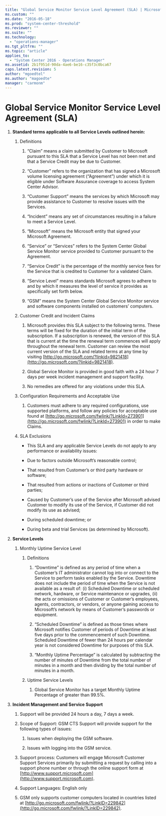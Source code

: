 ```yaml
---
title: "Global Service Monitor Service Level Agreement (SLA) | Microsoft Docs"
ms.custom: ""
ms.date: "2016-05-18"
ms.prod: "system-center-threshold"
ms.reviewer: ""
ms.suite: ""
ms.technology: 
  - "operations-manager"
ms.tgt_pltfrm: ""
ms.topic: "article"
applies_to: 
  - "System Center 2016 - Operations Manager"
ms.assetid: 2b1f951d-90da-4ae6-be16-c35f3c0bca67
caps.latest.revision: 5
author: "mgoedtel"
ms.author: "magoedte"
manager: "carmonm"
---
```

# Global Service Monitor Service Level Agreement (SLA)
1.  **Standard terms applicable to all Service Levels outlined herein:**  
  
    1.  Definitions  
  
        1.  “Claim” means a claim submitted by Customer to Microsoft pursuant to this SLA that a Service Level has not been met and that a Service Credit may be due to Customer.  
  
        2.  “Customer” refers to the organization that has signed a Microsoft volume licensing agreement (“Agreement”) under which it is eligible under Software Assurance coverage to access System Center Advisor.  
  
        3.  “Customer Support” means the services by which Microsoft may provide assistance to Customer to resolve issues with the Services.  
  
        4.  “Incident” means any set of circumstances resulting in a failure to meet a Service Level.  
  
        5.  “Microsoft” means the Microsoft entity that signed your Microsoft Agreement.  
  
        6.  “Service” or “Services” refers to the System Center Global Service Monitor service provided to Customer pursuant to the Agreement.  
  
        7.  “Service Credit” is the percentage of the monthly service fees for the Service that is credited to Customer for a validated Claim.  
  
        8.  “Service Level” means standards Microsoft agrees to adhere to and by which it measures the level of service it provides as specifically set forth below.  
  
        9. “GSM” means the System Center Global Service Monitor service and software components installed on customers’ computers.  
  
    2.  Customer Credit and Incident Claims  
  
        1.  Microsoft provides this SLA subject to the following terms. These terms will be fixed for the duration of the initial term of the subscription. If a subscription is renewed, the version of this SLA that is current at the time the renewal term commences will apply throughout the renewal term. Customer can review the most current version of the SLA and related terms at any time by visiting [http://go.microsoft.com/?linkid=9821418](http://go.microsoft.com/?linkid=9821418).  
  
        2.  Global Service Monitor is provided in good faith with a 24 hour 7 days per week incident management and support facility.  
  
        3.  No remedies are offered for any violations under this SLA.  
  
    3.  Configuration Requirements and Acceptable Use  
  
        1.  Customers must adhere to any required configurations, use supported platforms, and follow any policies for acceptable use found at [http://go.microsoft.com/fwlink/?LinkId=273901](http://go.microsoft.com/fwlink/?LinkId=273901) in order to make Claims.  
  
    4.  SLA Exclusions  
  
        -   This SLA and any applicable Service Levels do not apply to any performance or availability issues:  
  
        -   Due to factors outside Microsoft’s reasonable control;  
  
        -   That resulted from Customer’s or third party hardware or software;  
  
        -   That resulted from actions or inactions of Customer or third parties;  
  
        -   Caused by Customer’s use of the Service after Microsoft advised Customer to modify its use of the Service, if Customer did not modify its use as advised;  
  
        -   During scheduled downtime; or  
  
        -   During beta and trial Services (as determined by Microsoft).  
  
2.  **Service Levels**  
  
    1.  Monthly Uptime Service Level  
  
        1.  Definitions  
  
            1.  “Downtime” is defined as any period of time when a Customer’s IT administrator cannot log into or connect to the Service to perform tasks enabled by the Service. Downtime does not include the period of time when the Service is not available as a result of: (i) Scheduled Downtime or scheduled network, hardware, or Service maintenance or upgrades, (ii) the acts or omissions of Customer or Customer’s employees, agents, contractors, or vendors, or anyone gaining access to Microsoft’s network by means of Customer’s passwords or equipment.  
  
            2.  “Scheduled Downtime” is defined as those times where Microsoft notifies Customer of periods of Downtime at least five days prior to the commencement of such Downtime. Scheduled Downtime of fewer than 24 hours per calendar year is not considered Downtime for purposes of this SLA.  
  
            3.  “Monthly Uptime Percentage” is calculated by subtracting the number of minutes of Downtime from the total number of minutes in a month and then dividing by the total number of minutes in a month.  
  
        2.  Uptime Service Levels  
  
            1.  Global Service Monitor has a target Monthly Uptime Percentage of greater than 99.5%.  
  
3.  **Incident Management and Service Support**  
  
    1.  Support will be provided 24 hours a day, 7 days a week.  
  
    2.  Scope of Support: GSM CTS Support will provide support for the following types of issues:  
  
        1.  Issues when deploying the GSM software.  
  
        2.  Issues with logging into the GSM service.  
  
    3.  Support process: Customers will engage Microsoft Customer Support Services primarily by submitting a request by calling into a support phone number or through the online support form at [http://www.support.microsoft.com](http://www.support.microsoft.com).  
  
    4.  Support Languages: English only  
  
    5.  GSM only supports customer computers located in countries listed at [http://go.microsoft.com/fwlink/?LinkID=229842](http://go.microsoft.com/fwlink/?LinkID=229842).